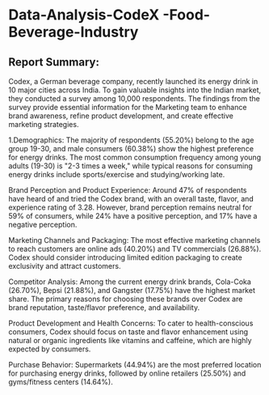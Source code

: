 # Data-Analysis-CodeX -Food-Beverage-Industry
## Report Summary:

Codex, a German beverage company, recently launched its energy drink in 10 major cities across India. To gain valuable insights into the Indian market, they conducted a survey among 10,000 respondents. The findings from the survey provide essential information for the Marketing team to enhance brand awareness, refine product development, and create effective marketing strategies.

1.Demographics:
The majority of respondents (55.20%) belong to the age group 19-30, and male consumers (60.38%) show the highest preference for energy drinks. The most common consumption frequency among young adults (19-30) is "2-3 times a week," while typical reasons for consuming energy drinks include sports/exercise and studying/working late.

Brand Perception and Product Experience:
Around 47% of respondents have heard of and tried the Codex brand, with an overall taste, flavor, and experience rating of 3.28. However, brand perception remains neutral for 59% of consumers, while 24% have a positive perception, and 17% have a negative perception.

Marketing Channels and Packaging:
The most effective marketing channels to reach customers are online ads (40.20%) and TV commercials (26.88%). Codex should consider introducing limited edition packaging to create exclusivity and attract customers.

Competitor Analysis:
Among the current energy drink brands, Cola-Coka (26.70%), Bepsi (21.88%), and Gangster (17.75%) have the highest market share. The primary reasons for choosing these brands over Codex are brand reputation, taste/flavor preference, and availability.

Product Development and Health Concerns:
To cater to health-conscious consumers, Codex should focus on taste and flavor enhancement using natural or organic ingredients like vitamins and caffeine, which are highly expected by consumers.

Purchase Behavior:
Supermarkets (44.94%) are the most preferred location for purchasing energy drinks, followed by online retailers (25.50%) and gyms/fitness centers (14.64%).

